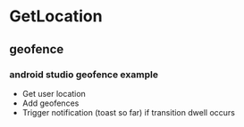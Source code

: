 # GetLocation
## geofence
### android studio geofence example
* Get user location
* Add geofences
* Trigger notification (toast so far) if transition dwell occurs
